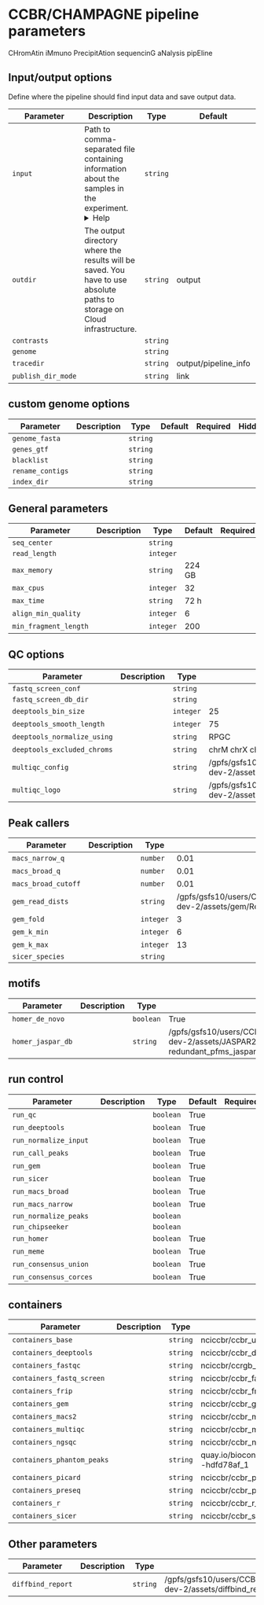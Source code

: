 <!-- This doc is generated by: nf-core pipelines schema docs. Edit parameter descriptions in nextflow_schema.json -->

# CCBR/CHAMPAGNE pipeline parameters

CHromAtin iMmuno PrecipitAtion sequencinG aNalysis pipEline

## Input/output options

Define where the pipeline should find input data and save output data.

| Parameter          | Description                                                                                                                                                                                                                                                                                                                                                                                  | Type     | Default              | Required | Hidden |
| ------------------ | -------------------------------------------------------------------------------------------------------------------------------------------------------------------------------------------------------------------------------------------------------------------------------------------------------------------------------------------------------------------------------------------- | -------- | -------------------- | -------- | ------ |
| `input`            | Path to comma-separated file containing information about the samples in the experiment. <details><summary>Help</summary><small>You will need to create a design file with information about the samples in your experiment before running the pipeline. Use this parameter to specify its location. It has to be a comma-separated file with 3 columns, and a header row.</small></details> | `string` |                      | True     |        |
| `outdir`           | The output directory where the results will be saved. You have to use absolute paths to storage on Cloud infrastructure.                                                                                                                                                                                                                                                                     | `string` | output               | True     |        |
| `contrasts`        |                                                                                                                                                                                                                                                                                                                                                                                              | `string` |                      |          |        |
| `genome`           |                                                                                                                                                                                                                                                                                                                                                                                              | `string` |                      |          |        |
| `tracedir`         |                                                                                                                                                                                                                                                                                                                                                                                              | `string` | output/pipeline_info |          |        |
| `publish_dir_mode` |                                                                                                                                                                                                                                                                                                                                                                                              | `string` | link                 |          |        |

## custom genome options

| Parameter        | Description | Type     | Default | Required | Hidden |
| ---------------- | ----------- | -------- | ------- | -------- | ------ |
| `genome_fasta`   |             | `string` |         |          |        |
| `genes_gtf`      |             | `string` |         |          |        |
| `blacklist`      |             | `string` |         |          |        |
| `rename_contigs` |             | `string` |         |          |        |
| `index_dir`      |             | `string` |         |          |        |

## General parameters

| Parameter             | Description | Type      | Default | Required | Hidden |
| --------------------- | ----------- | --------- | ------- | -------- | ------ |
| `seq_center`          |             | `string`  |         |          |        |
| `read_length`         |             | `integer` |         |          |        |
| `max_memory`          |             | `string`  | 224 GB  |          |        |
| `max_cpus`            |             | `integer` | 32      |          |        |
| `max_time`            |             | `string`  | 72 h    |          |        |
| `align_min_quality`   |             | `integer` | 6       |          |        |
| `min_fragment_length` |             | `integer` | 200     |          |        |

## QC options

| Parameter                   | Description | Type      | Default                                                                                      | Required | Hidden |
| --------------------------- | ----------- | --------- | -------------------------------------------------------------------------------------------- | -------- | ------ |
| `fastq_screen_conf`         |             | `string`  |                                                                                              |          |        |
| `fastq_screen_db_dir`       |             | `string`  |                                                                                              |          |        |
| `deeptools_bin_size`        |             | `integer` | 25                                                                                           |          |        |
| `deeptools_smooth_length`   |             | `integer` | 75                                                                                           |          |        |
| `deeptools_normalize_using` |             | `string`  | RPGC                                                                                         |          |        |
| `deeptools_excluded_chroms` |             | `string`  | chrM chrX chrY                                                                               |          |        |
| `multiqc_config`            |             | `string`  | /gpfs/gsfs10/users/CCBR_Pipeliner/Pipelines/CHAMPAGNE/champ-dev-2/assets/multiqc_config.yaml |          |        |
| `multiqc_logo`              |             | `string`  | /gpfs/gsfs10/users/CCBR_Pipeliner/Pipelines/CHAMPAGNE/champ-dev-2/assets/ccbr_logo.png       |          |        |

## Peak callers

| Parameter           | Description | Type      | Default                                                                                                    | Required | Hidden |
| ------------------- | ----------- | --------- | ---------------------------------------------------------------------------------------------------------- | -------- | ------ |
| `macs_narrow_q`     |             | `number`  | 0.01                                                                                                       |          |        |
| `macs_broad_q`      |             | `number`  | 0.01                                                                                                       |          |        |
| `macs_broad_cutoff` |             | `number`  | 0.01                                                                                                       |          |        |
| `gem_read_dists`    |             | `string`  | /gpfs/gsfs10/users/CCBR_Pipeliner/Pipelines/CHAMPAGNE/champ-dev-2/assets/gem/Read_Distribution_default.txt |          |        |
| `gem_fold`          |             | `integer` | 3                                                                                                          |          |        |
| `gem_k_min`         |             | `integer` | 6                                                                                                          |          |        |
| `gem_k_max`         |             | `integer` | 13                                                                                                         |          |        |
| `sicer_species`     |             | `string`  |                                                                                                            |          |        |

## motifs

| Parameter         | Description | Type      | Default                                                                                                                            | Required | Hidden |
| ----------------- | ----------- | --------- | ---------------------------------------------------------------------------------------------------------------------------------- | -------- | ------ |
| `homer_de_novo`   |             | `boolean` | True                                                                                                                               |          |        |
| `homer_jaspar_db` |             | `string`  | /gpfs/gsfs10/users/CCBR_Pipeliner/Pipelines/CHAMPAGNE/champ-dev-2/assets/JASPAR2022_CORE_vertebrates_non-redundant_pfms_jaspar.txt |          |        |

## run control

| Parameter              | Description | Type      | Default | Required | Hidden |
| ---------------------- | ----------- | --------- | ------- | -------- | ------ |
| `run_qc`               |             | `boolean` | True    |          |        |
| `run_deeptools`        |             | `boolean` | True    |          |        |
| `run_normalize_input`  |             | `boolean` | True    |          |        |
| `run_call_peaks`       |             | `boolean` | True    |          |        |
| `run_gem`              |             | `boolean` | True    |          |        |
| `run_sicer`            |             | `boolean` | True    |          |        |
| `run_macs_broad`       |             | `boolean` | True    |          |        |
| `run_macs_narrow`      |             | `boolean` | True    |          |        |
| `run_normalize_peaks`  |             | `boolean` |         |          |        |
| `run_chipseeker`       |             | `boolean` |         |          |        |
| `run_homer`            |             | `boolean` | True    |          |        |
| `run_meme`             |             | `boolean` | True    |          |        |
| `run_consensus_union`  |             | `boolean` | True    |          |        |
| `run_consensus_corces` |             | `boolean` | True    |          |        |

## containers

| Parameter                  | Description | Type     | Default                                                      | Required | Hidden |
| -------------------------- | ----------- | -------- | ------------------------------------------------------------ | -------- | ------ |
| `containers_base`          |             | `string` | nciccbr/ccbr_ubuntu_base_20.04:v6.1                          |          |        |
| `containers_deeptools`     |             | `string` | nciccbr/ccbr_deeptools_3.5.3:v1                              |          |        |
| `containers_fastqc`        |             | `string` | nciccbr/ccrgb_qctools:v4.0                                   |          |        |
| `containers_fastq_screen`  |             | `string` | nciccbr/ccbr_fastq_screen_0.14.1:v1.0                        |          |        |
| `containers_frip`          |             | `string` | nciccbr/ccbr_frip:v1                                         |          |        |
| `containers_gem`           |             | `string` | nciccbr/ccbr_gem_3.4:v1                                      |          |        |
| `containers_macs2`         |             | `string` | nciccbr/ccbr_macs2_2.2.9.1:v1                                |          |        |
| `containers_multiqc`       |             | `string` | nciccbr/ccbr_multiqc_1.15:v1                                 |          |        |
| `containers_ngsqc`         |             | `string` | nciccbr/ccbr_ngsqc_0.31:v1                                   |          |        |
| `containers_phantom_peaks` |             | `string` | quay.io/biocontainers/phantompeakqualtools:1.2.2--hdfd78af_1 |          |        |
| `containers_picard`        |             | `string` | nciccbr/ccbr_picard_2.27.5:v1                                |          |        |
| `containers_preseq`        |             | `string` | nciccbr/ccbr_preseq_v2.0:v1                                  |          |        |
| `containers_r`             |             | `string` | nciccbr/ccbr_r_4.3.0:v1                                      |          |        |
| `containers_sicer`         |             | `string` | nciccbr/ccbr_sicer2_1.0.3:v1                                 |          |        |

## Other parameters

| Parameter         | Description | Type     | Default                                                                                      | Required | Hidden |
| ----------------- | ----------- | -------- | -------------------------------------------------------------------------------------------- | -------- | ------ |
| `diffbind_report` |             | `string` | /gpfs/gsfs10/users/CCBR_Pipeliner/Pipelines/CHAMPAGNE/champ-dev-2/assets/diffbind_report.Rmd |          | True   |
